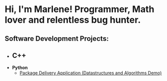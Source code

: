 <h1>Hi, I'm Marlene! Programmer, Math lover and relentless bug hunter.</h1>

<h2> Software Development Projects:</h2>

- <b>C++</b>
  -
- <b>Python</b>
  - [Package Delivery Application (Datastructures and Algorithms Demo)](https://github.com/joshmadakor1/Package-Delivery-Pathfinding-Algorithm)

